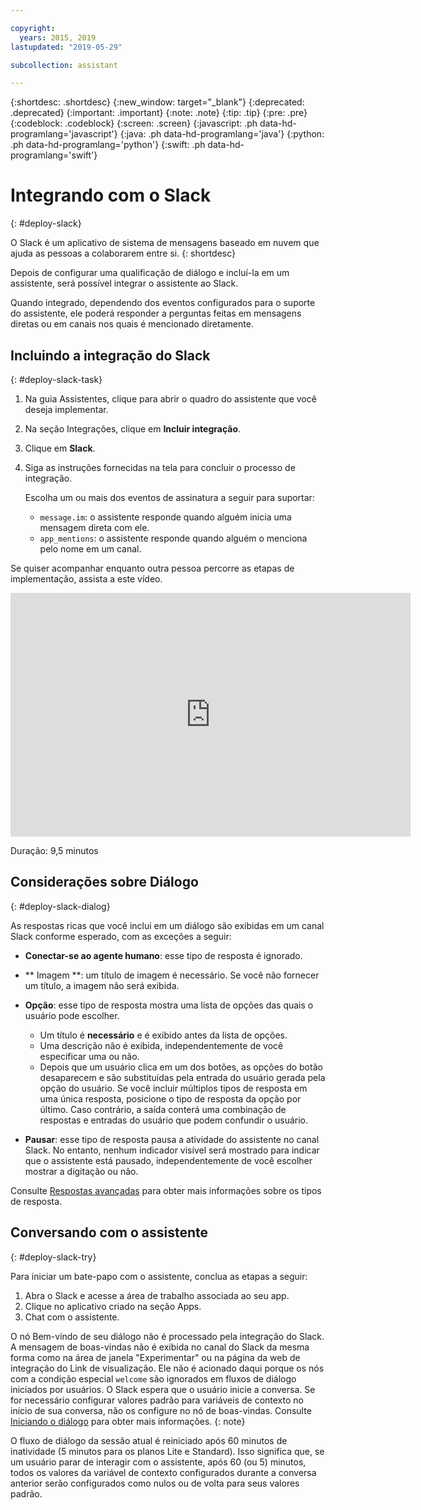 ```yaml
---

copyright:
  years: 2015, 2019
lastupdated: "2019-05-29"

subcollection: assistant

---
```


{:shortdesc: .shortdesc}
{:new_window: target="_blank"}
{:deprecated: .deprecated}
{:important: .important}
{:note: .note}
{:tip: .tip}
{:pre: .pre}
{:codeblock: .codeblock}
{:screen: .screen}
{:javascript: .ph data-hd-programlang='javascript'}
{:java: .ph data-hd-programlang='java'}
{:python: .ph data-hd-programlang='python'}
{:swift: .ph data-hd-programlang='swift'}

# Integrando com o Slack
{: #deploy-slack}

O Slack é um aplicativo de sistema de mensagens baseado em nuvem que ajuda as pessoas a colaborarem entre si.
{: shortdesc}

Depois de configurar uma qualificação de diálogo e incluí-la em um assistente, será possível integrar o assistente ao Slack.

Quando integrado, dependendo dos eventos configurados para o suporte do assistente, ele poderá responder a perguntas feitas em mensagens diretas ou em canais nos quais é mencionado diretamente. 

## Incluindo a integração do Slack
{: #deploy-slack-task}

1.  Na guia Assistentes, clique para abrir o quadro do assistente que você deseja implementar.

1.  Na seção Integrações, clique em **Incluir integração**.

1.  Clique em **Slack**.

1.  Siga as instruções fornecidas na tela para concluir o processo de integração.

    Escolha um ou mais dos eventos de assinatura a seguir para suportar:

    - `message.im`: o assistente responde quando alguém inicia uma mensagem direta com ele.
    - `app_mentions`: o assistente responde quando alguém o menciona pelo nome em um canal.

Se quiser acompanhar enquanto outra pessoa percorre as etapas de implementação, assista a este vídeo.

<iframe class="embed-responsive-item" id="youtubeplayer" title="Passagem das etapas de implementação do Slack" type="text/html" width="640" height="390" src="https://www.youtube.com/embed/RBGBPJ8h4HQ?rel=0" frameborder="0" webkitallowfullscreen mozallowfullscreen allowfullscreen> </iframe>

Duração: 9,5 minutos

## Considerações sobre Diálogo
{: #deploy-slack-dialog}

As respostas ricas que você inclui em um diálogo são exibidas em um canal Slack conforme esperado, com as exceções a seguir:

- **Conectar-se ao agente humano**: esse tipo de resposta é ignorado.

- ** Imagem **: um título de imagem é necessário. Se você não fornecer um título, a imagem não será exibida.

- **Opção**: esse tipo de resposta mostra uma lista de opções das quais o usuário pode escolher.

  - Um título é **necessário** e é exibido antes da lista de opções.
  - Uma descrição não é exibida, independentemente de você especificar uma ou não.
  - Depois que um usuário clica em um dos botões, as opções do botão desaparecem e são substituídas pela entrada do usuário gerada pela opção do usuário. Se você incluir múltiplos tipos de resposta em uma única resposta, posicione o tipo de resposta da opção por último. Caso contrário, a saída conterá uma combinação de respostas e entradas do usuário que podem confundir o usuário.

- **Pausar**: esse tipo de resposta pausa a atividade do assistente no canal Slack. No entanto, nenhum indicador visível será mostrado para indicar que o assistente está pausado, independentemente de você escolher mostrar a digitação ou não.

Consulte [Respostas avançadas](/docs/services/assistant?topic=assistant-dialog-overview#dialog-overview-multimedia) para obter mais informações sobre os tipos de resposta.

## Conversando com o assistente
{: #deploy-slack-try}

Para iniciar um bate-papo com o assistente, conclua as etapas a seguir:

1.  Abra o Slack e acesse a área de trabalho associada ao seu app.
1.  Clique no aplicativo criado na seção Apps.
1.  Chat com o assistente.

O nó Bem-vindo de seu diálogo não é processado pela integração do Slack. A mensagem de boas-vindas não é exibida no canal do Slack da mesma forma como na área de janela "Experimentar" ou na página da web de integração do Link de visualização. Ele não é acionado daqui porque os nós com a condição especial `welcome` são ignorados em fluxos de diálogo iniciados por usuários. O Slack espera que o usuário inicie a conversa. Se for necessário configurar valores padrão para variáveis de contexto no início de sua conversa, não os configure no nó de boas-vindas. Consulte [Iniciando o diálogo](/docs/services/assistant?topic=assistant-dialog-start) para obter mais informações.
{: note}

O fluxo de diálogo da sessão atual é reiniciado após 60 minutos de inatividade (5 minutos para os planos Lite e Standard). Isso significa que, se um usuário parar de interagir com o assistente, após 60 (ou 5) minutos, todos os valores da variável de contexto configurados durante a conversa anterior serão configurados como nulos ou de volta para seus valores padrão.
